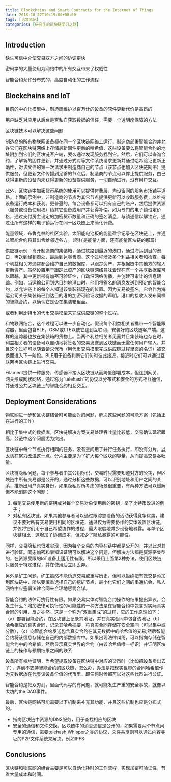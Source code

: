 ```yaml
---
title: Blockchains and Smart Contracts for the Internet of Things
date: 2018-10-22T10:19:00+08:00
tags: [论文笔记]
categories: [研究生的区块链学习之路]
---
```


## Introduction

缺失可信中介使交易双方之间的协调更快

密码学的大量使用为网络中的所有交互带来了权威性

智能合约允许分布式的，高度自动化的工作流程

## Blockchains and IoT

目前的中心化模型中，制造商维护以百万计的设备的软件更新代价是高昂的

用户缺乏对应用从后台是否私自获取数据的信任，需要一个透明度保障的方法

区块链技术可以解决这些问题

制造商的所有物联网设备都在同一个区块链网络上运行，制造商部署智能合约并允许它们在区块链网络上存储最新固件更新的哈希值，这些设备要么将智能合约的地址附加到它们的区块链客户端，要么通过发现服务找到它。然后，它们可以查询合约，了解新的固件更新，并通过分式对等文件系统请求更新并通过哈希验证更新正确性，对该文件的第一次请求由制造商自己的节点（该节点也加入区块链网络）提供服务，但更新文件传播到足够的节点后，制造商的节点可以停止提供服务，由已获得更新的设备向未获得更新的设备提供服务，一切自动进行，没有用户交互。

<!--more-->

此外，区块链中加密货币系统的使用可以提供付费层，为设备间的服务市场铺平道路。上面的示例中，非制造商的节点为其它节点提供更新可以收取服务费，以维持设备运行成本和获利。更普遍的，每台设备都可以拥有自己的账户，然后提供资源（服务或设备使用权）给其它设备或用户并获得补偿。如为专门的电子锁设定价格，通过支付房主设定的加密货币数量和正确的签名消息，与锁通信以解锁它，通过让所有这样的电子锁运行在同一区块链上来简化计费。

能量领域，布鲁克林的社区实验，太阳能电池板的能量盈余记录在区块链上，并通过智能合约将其出售给邻近各方。（同样是能量方面，还有能量区块链的那篇）

供应链示例：离开制造商的集装箱，通过铁路到最近的港口，通过海运到目的港口，再送到经销商处，最后到达零售商。这个过程涉及多个利益相关者和检查，每个利益相关方通常都会维护自己的数据库，以跟踪资产，并根据链中其他方的输入更新资产。虽然设置用于跟踪此资产的区块链网络意味着现在有一个共享数据库可以跟踪，其中更新带有加密可验证性，自动沿网络传播，并创建可审计的信息跟踪。例如，当运输公司到达目的地港口时，他们将签名的消息发送到预定的智能合约，以允许链上的每个人知道该集装箱现在的位置。因为交易被签名，它会作为海运公司关于集装箱已到达目的港的加密可验证收据的声明。港口的接收人发布同样的智能合约，以确认它是否在集装箱里面。

或者利用比特币的代币交易模型来完成供应链的整个过程。

和物联网结合，这个过程可以进一步自动化。假设每个利益相关者携带一个智能跟踪器，里面包含BLE，GSM或LTE以使它连到互联网，安装好的区块链客户端。这样的追踪器也放在集装箱的货物上。当两个利益相关者见面并且集装箱也存在时，利益相关者的设备可以自动地将签名的交易发送到区块链而无需任何用户输入，并且这个过程可以随着请求代币（用代币交易模型完成供应链过程里面的名词）被交换而进入下一阶段。BLE用于设备判断它们何时彼此接近，接近时它们可以通过互联网再区块链上进行交易。

Filament提供一种服务，传感器不接入区块链从而降低部署成本，但连到网关，网关形成网状网络，通过称为“telehash”的协议以分布式和安全的方式相互通信，并通过公共区块链上的智能合约相互交互。

## Deployment Considerations

物联网进一步和区块链结合时可能面对的问题，解决这些问题的可能方案（包括正在进行的工作）

相比于集中式的数据库，区块链解决方案交易处理吞吐量比较低，交易确认延迟跟高，公链中这个问题尤为突出。

区块链中每个节点执行相同的任务，没有空间用于并行任务执行，即没有分片，[以太坊在努力改进这一点](https://www.jianshu.com/p/fc6ce8b38129)。分片主要是为了扩大每个区块的容量，从而提高交易吞吐量。

区块链隐私问题，每个参与者由其公钥标识，交易时只需要知道对方的公钥，但区块链中所有交易都是公开的，通过分析这些数据，可以识别地址和用户之间的关系，推断出用户真实身份，如果隐私对所考虑的场景很重要，有两种方法可以缓解但不能消除这个问题：

1. 每笔交易使用新的密钥或对每个交易对象使用新的密钥，举了比特币改进的例子；
2. 对私有区块链，如果其他参与者可以通过跟踪您设备的活动获得竞争优势，建议不要对所有交易使用相同的区块链，通过仅为需要协作的实体设置区块链，并仅将它们用于自己希望协作的进程，最大限度地减少设备地暴露。与单个区块链相比，这增加了协调成本，但减少了隐私暴露的可能性。

同样，交易隐私也很难实现，因为每个交易的内容在链中都是公开的，并以此对其进行验证。同态加密和零知识证明可以解决这个问题，但解决方法都是资源密集型的，在资源受限的IoT设备上适用性有限，所以采用上面第2种办法，使用区块链只服务于特定进程，并在使用后立即丢弃。

另外是矿工问题，矿工虽然不能伪造交易或重写历史，但可以拒绝把有效交易添加到区块链中，所以要慎重选择自己的挖矿节点，最小化它们之间的串通机会，私人网络中应签署法律合同来合理地惩罚合谋。

智能合约的法律可执行性有限。如果交易实体对智能合约操作的结果提出异议，会发生什么？增加法律可执行性的可能性的一种方法是在智能合约中包含对实际真实合同的引用，反之亦然。这是一个称为“双重集成”的过程，它的工作原理如下：（a）部署智能合约，在区块链上记录其地址，并在真实合同中包含该地址（b）哈希相应的真实合同，记录其哈希摘要，将真实合同存储在安全空间（可以集中或分散），（c）向智能合约发送包含真实合约在其元数据中的哈希值的交易;然后智能合约将该信息存储在自己的内部数据库中。如果出现法律纠纷，可以指向存储在智能合约中的哈希值，然后显示真实世界的合约（由该哈希值唯一标识）并证明区块链上的操作与预期结果之间的联系

设备所有权地证明，当希望提取设备在区块链中对应的货币时（比如把设备卖出去了），遇到不支持智能合约的区块链，怎么办，办法是把现实世界的合同哈希值作为元数据放在代表该设备价值的代币里。即任何时候都可以对这些代币进行公证。

智能合约是把双刃剑，里面代码写的有问题，就可能发生严重的安全事故，就像以太坊的the DAO事件。

最后，区块链网络可能需要以下机制来补充其功能，并且这些机制也应是分布式的。

- 指向区块链中资源的DNS服务，用于查找相应的区块
- 安全的通信和文件交换，区块链中的消息通信是公开的，如果需要两个节点间专用的通信，需要telehash,Whisper之类的协议，文件共享则可以通过内容寻址的P2P文件系统来解决，例如IPFS

## Conclusions

区块链和物联网的组合主要是可以自动化耗时的工作流程，实现加密可验证性，节省大量成本和时间。
